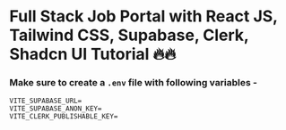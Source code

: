 # Full Stack Job Portal with React JS, Tailwind CSS, Supabase, Clerk, Shadcn UI Tutorial 🔥🔥

### Make sure to create a `.env` file with following variables -

```
VITE_SUPABASE_URL=
VITE_SUPABASE_ANON_KEY=
VITE_CLERK_PUBLISHABLE_KEY=
```
